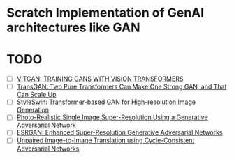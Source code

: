 # Scratch Implementation of GenAI architectures like GAN

# TODO

- [ ] [VITGAN: TRAINING GANS WITH VISION TRANSFORMERS](https://openreview.net/pdf?id=dwg5rXg1WS_)
- [ ] [TransGAN: Two Pure Transformers Can Make One Strong GAN, and That Can Scale Up](https://arxiv.org/pdf/2102.07074.pdf)
- [ ] [StyleSwin: Transformer-based GAN for High-resolution Image Generation](https://openaccess.thecvf.com/content/CVPR2022/papers/Zhang_StyleSwin_Transformer-Based_GAN_for_High-Resolution_Image_Generation_CVPR_2022_paper.pdf)
- [ ] [Photo-Realistic Single Image Super-Resolution Using a Generative Adversarial Network](https://openaccess.thecvf.com/content_cvpr_2017/papers/Ledig_Photo-Realistic_Single_Image_CVPR_2017_paper.pdf)
- [ ] [ESRGAN: Enhanced Super-Resolution Generative Adversarial Networks](https://openaccess.thecvf.com/content_ECCVW_2018/papers/11133/Wang_ESRGAN_Enhanced_Super-Resolution_Generative_Adversarial_Networks_ECCVW_2018_paper.pdf)
- [ ] [Unpaired Image-to-Image Translation using Cycle-Consistent Adversarial Networks](https://openaccess.thecvf.com/content_ICCV_2017/papers/Zhu_Unpaired_Image-To-Image_Translation_ICCV_2017_paper.pdf)